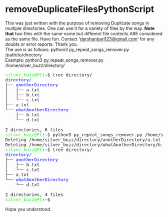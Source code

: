 # removeDuplicateFilesPythonScript
This was just written with the purpose of removing Duplicate songs in multiple directories. One can use it for a variety of files by the way. <strong>Note that</strong> two files with the same name but different file contents ARE considered as the same file. Have fun. Contact 'darshanbari123@gmail.com' for any doubts or error reports. Thank you.<br>
The use is as follows: python3 py_repeat_songs_remover.py /path/to/directory <br>
Example: python3 py_repeat_songs_remover.py /home/silver_buzz/directory/ <br>
<pre><font color="#55FF55"><b>silver_buzz@PC</b></font>:<font color="#5555FF"><b>~</b></font>$ tree directory/
<font color="#5555FF"><b>directory/</b></font>
├── <font color="#5555FF"><b>anotherDirectory</b></font>
│   ├── a.txt
│   ├── b.txt
│   └── c.txt
├── a.txt
└── <font color="#5555FF"><b>whatAnotherDirectory</b></font>
    ├── b.txt
    └── d.txt

2 directories, 6 files
<font color="#55FF55"><b>silver_buzz@PC</b></font>:<font color="#5555FF"><b>~</b></font>$ python3 py_repeat_songs_remover.py /home/silver_buzz/directory/
Deleting /home/silver_buzz/directory/anotherDirectory/a.txt
Deleting /home/silver_buzz/directory/whatAnotherDirectory/b.txt
<font color="#55FF55"><b>silver_buzz@PC</b></font>:<font color="#5555FF"><b>~</b></font>$ tree directory/
<font color="#5555FF"><b>directory/</b></font>
├── <font color="#5555FF"><b>anotherDirectory</b></font>
│   ├── b.txt
│   └── c.txt
├── a.txt
└── <font color="#5555FF"><b>whatAnotherDirectory</b></font>
    └── d.txt

2 directories, 4 files
<font color="#55FF55"><b>silver_buzz@PC</b></font>:<font color="#5555FF"><b>~</b></font>$ 
</pre>
Hope you understood.
